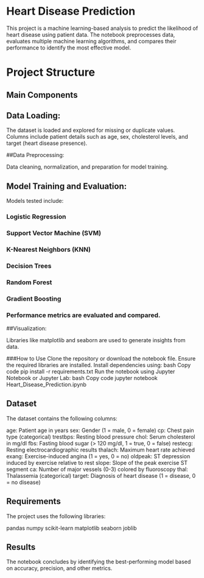 # Heart Disease Prediction
This project is a machine learning-based analysis to predict the likelihood of heart disease using patient data. The notebook preprocesses data, evaluates multiple machine learning algorithms, and compares their performance to identify the most effective model.

# Project Structure
## Main Components
## Data Loading:

The dataset is loaded and explored for missing or duplicate values.
Columns include patient details such as age, sex, cholesterol levels, and target (heart disease presence).

##Data Preprocessing:

Data cleaning, normalization, and preparation for model training.

## Model Training and Evaluation:

Models tested include:
### Logistic Regression
### Support Vector Machine (SVM)
### K-Nearest Neighbors (KNN)
### Decision Trees
### Random Forest
### Gradient Boosting
### Performance metrics are evaluated and compared.

##Visualization:

Libraries like matplotlib and seaborn are used to generate insights from data.

###How to Use
Clone the repository or download the notebook file.
Ensure the required libraries are installed. Install dependencies using:
bash
Copy code
pip install -r requirements.txt
Run the notebook using Jupyter Notebook or Jupyter Lab:
bash
Copy code
jupyter notebook Heart_Disease_Prediction.ipynb

## Dataset
The dataset contains the following columns:

age: Patient age in years
sex: Gender (1 = male, 0 = female)
cp: Chest pain type (categorical)
trestbps: Resting blood pressure
chol: Serum cholesterol in mg/dl
fbs: Fasting blood sugar (> 120 mg/dl, 1 = true, 0 = false)
restecg: Resting electrocardiographic results
thalach: Maximum heart rate achieved
exang: Exercise-induced angina (1 = yes, 0 = no)
oldpeak: ST depression induced by exercise relative to rest
slope: Slope of the peak exercise ST segment
ca: Number of major vessels (0-3) colored by fluoroscopy
thal: Thalassemia (categorical)
target: Diagnosis of heart disease (1 = disease, 0 = no disease)

## Requirements
The project uses the following libraries:

pandas
numpy
scikit-learn
matplotlib
seaborn
joblib

## Results
The notebook concludes by identifying the best-performing model based on accuracy, precision, and other metrics.
